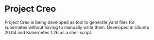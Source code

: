 # Project Creo
Project Creo is being developed as tool to generate yaml files for kubernetes without having to manually write them.
Developed in Ubuntu 20.04 and Kubernetes 1.26 as a shell script.
